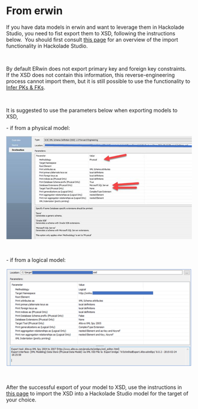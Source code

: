# From erwin

If you have data models in erwin and want to leverage them in Hackolade Studio, you need to fist export them to XSD, following the instructions below.&nbsp; You should first consult [this page](<XSDXMLSchemaDefinition.md>) for an overview of the import functionality in Hackolade Studio.

&nbsp;

By default ERwin does not export primary key and foreign key constraints.&nbsp; If the XSD does not contain this information, this reverse-engineering process cannot import them, but it is still possible to use the functionality to [Infer PKs \& FKs](<InferPrimaryKeysandForeignKeyRel.md>).

&nbsp;

It is suggested to use the parameters below when exporting models to XSD,&nbsp;

\- if from a physical model:

![ERwin XSD export parameters - physical](<lib/ERwin%20XSD%20export%20parameters%20-%20physical.png>)

&nbsp;

\- if from a logical model:

![Image](<lib/ERwin%20XSD%20export%20parameters%20-%20logical.png>)

&nbsp;

After the successful export of your model to XSD, use the instructions in [this page](<XSDXMLSchemaDefinition.md>) to import the XSD into a Hackolade Studio model for the target of your choice.

